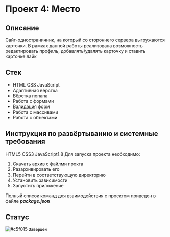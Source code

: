 # Проект 4: Место

## Описание
Сайт-одностраничник, на который со стороннего сервера выгружаются карточки. В рамках данной работы реализована возможность редактировать профиль, добавлять/удалять карточку и ставить карточке лайк

## Стек
* HTML CSS JavaScript
* Адаптивная вёрстка
* Вёрстка попапа
* Работа с формами
* Валидация форм
* Работа с массивами
* Работа с объектами

## Инструкция по развёртыванию и системные требования
HTML5 CSS3 JavaScript1.8 
Для запуска проекта необходимо:
1) Скачать архив с файлми прокта
2) Разархивировать его
3) Перейти в соответствующую директорию
4) Установить зависимости
5) Запустить приложение

Полный список команд для взаимодействия с проектом приведен в файле ***package.json***

## Статус
![#c5f015](https://via.placeholder.com/15/c5f015/000000?text=+) **`Завершен`**
